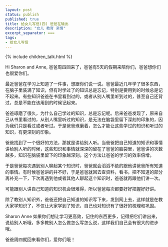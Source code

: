 ```yaml
---
layout: post
status: publish
published: true
title: 给女儿写信(四) 爸爸在输出
description: "女儿 教育 亲情"
excerpt_separator: ===
tags:
- 给女儿写信
---
```


{% include children_talk.html %}

Hi Sharon and Anne, 爸爸周四回来了，爸爸有5天的假期来陪你们，爸爸想你们也很爱你们。

最近爸爸在学习上知道了一件事，想跟你们说一说。爸爸最近几年学了很多东西，在脑子里装满了知识，但有时学过了的知识总是忘记，特别是要用到的时候总是记不起来。有些知识爸爸在书里看到过的，或者从别人嘴里听到过的，甚至自己还背过，总是不能在该用到的时候记起来。

爸爸琢磨了很久，为什么自己学过的知识，总是忘记呢。后来爸爸发现了，原来自己从书里看过的，从别人嘴里听过的知识，是无法在脑袋里留下深刻的印象的，因为我们只是看过或者听过。于是爸爸琢磨着，怎么才能让这些学过的知识和听过的知识，有更深刻的印象。

爸爸找到了一个很好的方法，那就是讲给别人听。当爸爸把自己知道的知识和事情讲给别人听的时候，这些知识和事情就深深的留在了爸爸的脑袋里，爸爸讲的次数越多，知识在脑袋里留下的印象越深刻。这个方法让爸爸的学习的效率倍增。

于是爸爸每次遇到别人聊起某个知识时，爸爸就会滔滔不绝的跟他讲爸爸所有知道的事情。有时候爸爸讲的并不好，于是爸爸就回去查资料，看书，把不知道的部分再补充一下，下次再遇到他或者其他人聊起这个知识时，爸爸就再跟他们讲一次。

可能跟别人讲自己知道的知识机会很难得，所以爸爸每次都要好好把握好好讲。

除了教别人知识外，爸爸还把自己知道的知识写下来，发到网上去，这样就是在教大家学知识了，不仅让大家学到了知识，自己也对知识有了很好的梳理和巩固。

Sharon Anne 如果你们想让学习更高效，记住的东西更多，记得把它们讲出来，说给别人听哦，多多教别人怎么做怎么写怎么说，这样我们自己会有很大的进步哦。

爸爸周四就回来看你们，爱你们哦！



